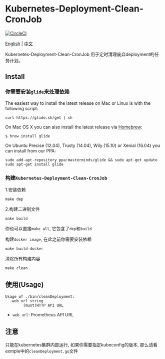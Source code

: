 # Kubernetes-Deployment-Clean-CronJob

[![CircleCI](https://circleci.com/gh/BigbigY/kubernetes-deployment-clean-cronjob.svg?style=shield)](https://circleci.com/gh/BigbigY/kubernetes-deployment-clean-cronjob)

[English](https://github.com/BigbigY/kubernetes-deployment-clean-cronjob/blob/master/README_EN.md) | [中文](https://github.com/BigbigY/kubernetes-deployment-clean-cronjob/blob/master/README.md)

Kubernetes-Deployment-Clean-CronJob 用于定时清理废弃deployment的任务计划。


## Install

### 你需要安装`glide`来处理依赖

The easiest way to install the latest release on Mac or Linux is with the following script:
```
curl https://glide.sh/get | sh
```
On Mac OS X you can also install the latest release via [Homebrew](https://github.com/Homebrew/homebrew):
```
$ brew install glide
```
On Ubuntu Precise (12.04), Trusty (14.04), Wily (15.10) or Xenial (16.04) you can install from our PPA:
```
sudo add-apt-repository ppa:masterminds/glide && sudo apt-get update
sudo apt-get install glide
```

### 构建`Kubernetes-Deployment-Clean-CronJob`

1.安装依赖
```
make dep
```
2.构建二进制文件
```
make build
```
你也可以直接`make all`, 它包含了`dep`和`build`

构建`docker image`, 在此之前你需要安装依赖
```
make build-docker
```
清除所有构建内容
```
make clean
```

## 使用(Usage)
```
Usage of ./bin/cleanDeployment:
  -web_url string
        (must)HTTP API URL
```
- `web_url`: Prometheus API URL

## 注意

只能在kubernetes集群内部运行, 如果你需要指定kubeconfig的版本, 那么请看exmple中的`cleanDeployment.go`文件